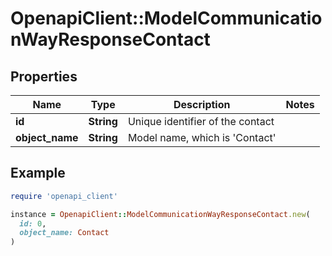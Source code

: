 # OpenapiClient::ModelCommunicationWayResponseContact

## Properties

| Name | Type | Description | Notes |
| ---- | ---- | ----------- | ----- |
| **id** | **String** | Unique identifier of the contact |  |
| **object_name** | **String** | Model name, which is &#39;Contact&#39; |  |

## Example

```ruby
require 'openapi_client'

instance = OpenapiClient::ModelCommunicationWayResponseContact.new(
  id: 0,
  object_name: Contact
)
```


